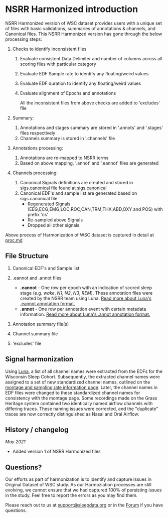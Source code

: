 # NSRR Harmonized introduction

NSRR Harmonized version of WSC dataset provides users with a unique set of files with basic validations, summaries of annotations & channels, and Canonical files.  This NSRR Harmonized version has gone through the below processing steps:
1. Checks to identify inconsistent files
    1. Evaluate consistent Data Delimiter and number of columns across all scoring files with particular category 
    2. Evaluate EDF Sample rate to identify any floating/weird values
    3. Evaluate EDF duration to identify any floating/weird values
    4. Evaluate alignment of Epochs and annotations
    
        All the inconsistent files from above checks are added to 'excludes' file

2. Summary:
    1. Annotations and stages summary are stored in '.annots' and '.stages' files respectively
    2. Channels summary is stored in '.channels' file

3. Annotations processing:
    1. Annotations are re-mapped to NSRR terms 
    2. Based on above mapping, '.annot' and '.eannot' files are generated

4. Channels processing:
    1. Canonical Signals definitions are created and stored in sigs.canonical file found at [sigs.canonical](https://gitlab-scm.partners.org/zzz-public/nsrr/-/blob/master/studies/wsc/sigs.canonical)
    2. Canonical EDF's and sample list are generated based on sigs.canonical file
        - Regenerated Signals (EEG,ECG,EMG,LOC,ROC,CAN,TRM,THX,ABD,OXY and POS) with prefix 'cs'
        - Re-sampled above Signals
        - Dropped all other signals


Above process of Harmonization of WSC dataset is captured in detail at [proc.md](https://gitlab-scm.partners.org/zzz-public/nsrr/-/blob/master/studies/wsc/proc.md)


## File Structure

1. Canonical EDF's and Sample list
2. .eannot and .annot files
    - **.eannot** - One row per epoch with an indication of scored sleep stage (e.g. *wake*, *N1*, *N2*, *N3*, *REM*). These annotation files were created by the NSRR team using Luna. [Read more about Luna's .eannot annotation format.](http://zzz.bwh.harvard.edu/luna/ref/annotations/#annot-files)
    - **.annot** - One row per annotation event with certain metadata information. [Read more about Luna's .annot annotation format.](http://zzz.bwh.harvard.edu/luna/ref/annotations/#eannot-files)

3. Annotation summary file(s)
4. Channel summary file
5. 'excludes' file


## Signal harmonization

Using [Luna](http://zzz.bwh.harvard.edu/luna/), a list of all channel names were extracted from the EDFs for the Wisconsin Sleep Cohort. Subsequently, the extracted channel names were assigned to a set of new standardized channel names, outlined on the [montage and sampling rate information page](:pages_path:/montage-and-sampling-rate-information.md). Later, the channel names in EDF files were changed to these standardized channel names for consistency with the montage page. Some recordings made on the Grass Heritage system contained two identically named airflow channels with differing traces. These naming issues were corrected, and the "duplicate" traces are now correctly distinguished as Nasal and Oral Airflow.


## History / changelog

*May 2021*
- Added version 1 of NSRR Harmonized files


## Questions?

Our efforts as part of harmonization is to identify and capture issues in Original Dataset of WSC study. As our Harmoziation processes are still evolving, we cannot ensure that we had captured 100% of persisting issues in the study. Feel free to report the errors as you may find them.

Please reach out to us at support@sleepdata.org or in the [Forum](https://sleepdata.org/forum) if you have questions.
